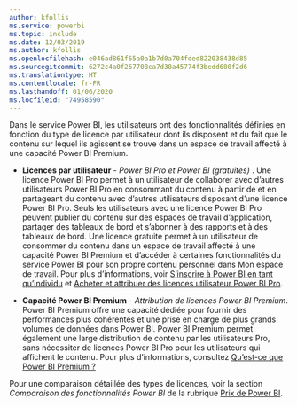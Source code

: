 ```yaml
---
author: kfollis
ms.service: powerbi
ms.topic: include
ms.date: 12/03/2019
ms.author: kfollis
ms.openlocfilehash: e046ad861f65a0a1b7d0a704fded822038438d85
ms.sourcegitcommit: 6272c4a0f267708ca7d38a45774f3bedd680f2d6
ms.translationtype: HT
ms.contentlocale: fr-FR
ms.lasthandoff: 01/06/2020
ms.locfileid: "74958590"
---
```

Dans le service Power BI, les utilisateurs ont des fonctionnalités définies en fonction du type de licence par utilisateur dont ils disposent et du fait que le contenu sur lequel ils agissent se trouve dans un espace de travail affecté à une capacité Power BI Premium.

* **Licences par utilisateur** - *Power BI Pro et Power BI (gratuites)* . Une licence Power BI Pro permet à un utilisateur de collaborer avec d’autres utilisateurs Power BI Pro en consommant du contenu à partir de et en partageant du contenu avec d’autres utilisateurs disposant d’une licence Power BI Pro. Seuls les utilisateurs avec une licence Power BI Pro peuvent publier du contenu sur des espaces de travail d’application, partager des tableaux de bord et s’abonner à des rapports et à des tableaux de bord. Une licence gratuite permet à un utilisateur de consommer du contenu dans un espace de travail affecté à une capacité Power BI Premium et d’accéder à certaines fonctionnalités du service Power BI pour son propre contenu personnel dans Mon espace de travail. Pour plus d’informations, voir [S’inscrire à Power BI en tant qu’individu](../service-self-service-signup-for-power-bi.md) et [Acheter et attribuer des licences utilisateur Power BI Pro](../service-admin-purchasing-power-bi-pro.md).

* **Capacité Power BI Premium** - *Attribution de licences Power BI Premium*. Power BI Premium offre une capacité dédiée pour fournir des performances plus cohérentes et une prise en charge de plus grands volumes de données dans Power BI. Power BI Premium permet également une large distribution de contenu par les utilisateurs Pro, sans nécessiter de licences Power BI Pro pour les utilisateurs qui affichent le contenu. Pour plus d’informations, consultez [Qu’est-ce que Power BI Premium ?](../service-premium-what-is.md)

Pour une comparaison détaillée des types de licences, voir la section _Comparaison des fonctionnalités Power BI_ de la rubrique [Prix de Power BI](https://powerbi.microsoft.com/pricing/).

